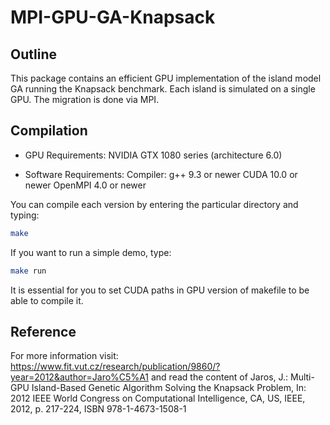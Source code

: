 MPI-GPU-GA-Knapsack
===================

## Outline

This package contains an efficient GPU implementation of the island model GA running the Knapsack benchmark. 
Each island is simulated on a single GPU. The migration is done via MPI.

## Compilation

- GPU Requirements:
  NVIDIA GTX 1080 series (architecture 6.0)

- Software Requirements:
  Compiler: 	g++ 9.3 or newer
		CUDA 10.0 or newer
		OpenMPI 4.0 or newer


You can compile each version by entering the particular directory and typing: 
```bash 
make
```

If you want to run a simple demo, type:
```bash
make run
```

It is essential for you to set CUDA paths in GPU version of makefile to be able to compile it.

## Reference
For more information visit: https://www.fit.vut.cz/research/publication/9860/?year=2012&author=Jaro%C5%A1
and read the content of 
Jaros, J.: Multi-GPU Island-Based Genetic Algorithm Solving the Knapsack Problem, 
In: 2012 IEEE World Congress on Computational Intelligence, CA, US, IEEE, 2012, p. 217-224, 
ISBN 978-1-4673-1508-1




